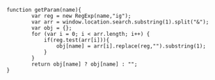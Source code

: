         function getParam(name){
                var reg = new RegExp(name,"ig");
                var arr = window.location.search.substring(1).split("&");
                var obj = {};
                for (var i = 0; i < arr.length; i++) {
                    if(reg.test(arr[i])){
                        obj[name] = arr[i].replace(reg,"").substring(1);
                    }
                }
                return obj[name] ? obj[name] : "";
        }
